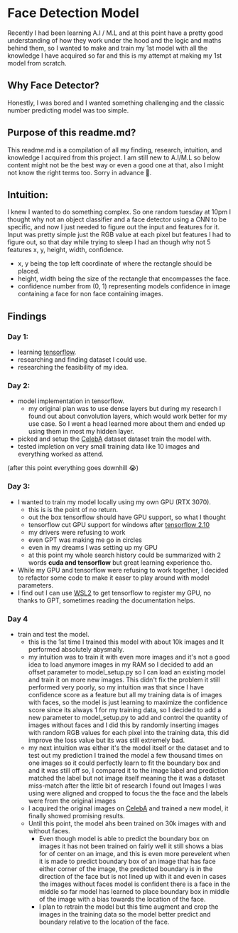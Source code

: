 # Face Detection Model

Recently I had been learning A.I / M.L and at this point have a pretty good understanding of how they work under the hood and the logic and maths behind them, so I wanted to make and train my 1st model with all the knowledge I have acquired so far and this is my attempt at making my 1st model from scratch.

## Why Face Detector?

Honestly, I was bored and I wanted something challenging and the classic number predicting model was too simple.

## Purpose of this readme.md?

This readme.md is a compilation of all my finding, research, intuition, and knowledge I acquired from this project. I am still new to A.I/M.L so below content might not be the best way or even a good one at that, also I might not know the right terms too. Sorry in advance 🙏.

## Intuition:

I knew I wanted to do something complex. So one random tuesday at 10pm I thought why not an object classifier and a face detector using a CNN to be specific, and now I just needed to figure out the input and features for it. Input was pretty simple just the RGB value at each pixel but features I had to figure out, so that day while trying to sleep I had an though why not 5 features x, y, height, width, confidence.

- x, y being the top left coordinate of where the rectangle should be placed.
- height, width being the size of the rectangle that encompasses the face.
- confidence number from (0, 1) representing models confidence in image containing a face for non face containing images.

## Findings

### Day 1:
- learning [tensorflow](https://www.tensorflow.org/).
- researching and finding dataset I could use.
- researching the feasibility of my idea. 

### Day 2:
- model implementation in tensorflow.
    - my original plan was to use dense layers but during my research I found out about convolution layers, which would work better for my use case. So I went a head learned more about them and ended up using them in most my hidden layer.
- picked and setup the [CelebA](https://mmlab.ie.cuhk.edu.hk/projects/CelebA.html) dataset dataset train the model with.
- tested impletion on very small training data like 10 images and everything worked as attend.

(after this point everything goes downhill 😭)

### Day 3:
- I wanted to train my model locally using my own GPU (RTX 3070).
    - this is is the point of no return.
    - out the box tensorflow should have GPU support, so what I thought
    - tensorflow cut GPU support for windows after [tensorflow 2.10](https://www.tensorflow.org/install/pip#windows-native)
    - my drivers were refusing to work
    - even GPT was making me go in circles
    - even in my dreams I was setting up my GPU
    - at this point my whole search history could be summarized with 2 words <b>cuda and tensorflow</b> but great learning experience tho.
- While my GPU and tensorflow were refusing to work together, I decided to refactor some code to make it easer to play around with model parameters.
- I find out I can use [WSL2](https://www.tensorflow.org/install/pip#windows-wsl2) to get tensorflow to register my GPU, no thanks to GPT, sometimes reading the documentation helps.

### Day 4
- train and test the model.
    - this is the 1st time I trained this model with about 10k images and It performed absolutely abysmally.
    - my intuition was to train it with even more images and it's not a good idea to load anymore images in my RAM so I decided to add an offset parameter to model_setup.py so I can load an existing model and train it on more new images. This didn't fix the problem it still performed very poorly, so my intuition was that since I have confidence score as a feature but all my training data is of images with faces, so the model is just learning to maximize the confidence score since its always 1 for my training data, so I decided to add a new parameter to model_setup.py to add and control the quantity of images without faces and I did this by randomly inserting images with random RGB values for each pixel into the training data, this did improve the loss value but its was still extremely bad.
    - my next intuition was either it's the model itself or the dataset and to test out my prediction I trained the model a few thousand times on one images so it could perfectly learn to fit the boundary box and and it was still off so, I compared it to the image label and prediction matched the label but not image itself meaning the it was a dataset miss-match after the little bit of research I found out Images I was using were aligned and cropped to focus the the face and the labels were from the original images
    - I acquired the original images on [CelebA](https://mmlab.ie.cuhk.edu.hk/projects/CelebA.html) and trained a new model, it finally showed promising results.
    - Until this point, the model ahs been trained on 30k images with and without faces.
        - Even though model is able to predict the boundary box on images it has not been trained on fairly well it still shows a bias for of center on an image, and this is even more perevelent when it is made to predict boundary box of an image that has face either corner of the image, the predicted boundary is in the direction of the face but is not lined up with it and even in cases the images without faces model is confident there is a face in the middle so far model has learned to place boundary box in middle of the image with a bias towards the location of the face.
        - I plan to retrain the model but this time augment and crop the images in the training data so the model better predict and boundary relative to the location of the face. 